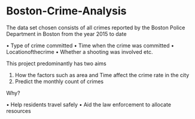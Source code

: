 # Boston-Crime-Analysis

The data set chosen consists of all crimes reported by the Boston Police Department in Boston from the year 2015 to date

• Type of crime committed
• Time when the crime was committed 
• Locationofthecrime
• Whether a shooting was involved etc.

This project predominantly has two aims

1. How the factors such as area and Time affect the crime rate in the city
2. Predict the monthly count of crimes

Why?

• Help residents travel safely
• Aid the law enforcement to allocate resources
